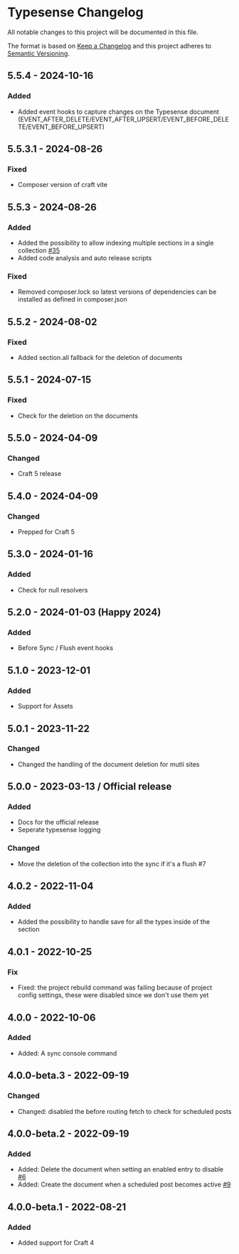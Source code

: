 # Typesense Changelog

All notable changes to this project will be documented in this file.

The format is based on [Keep a Changelog](http://keepachangelog.com/) and this project adheres to [Semantic Versioning](http://semver.org/).

## 5.5.4 - 2024-10-16
### Added
- Added event hooks to capture changes on the Typesense document (EVENT_AFTER_DELETE/EVENT_AFTER_UPSERT/EVENT_BEFORE_DELETE/EVENT_BEFORE_UPSERT)

## 5.5.3.1 - 2024-08-26
### Fixed
- Composer version of craft vite

## 5.5.3 - 2024-08-26
### Added
- Added the possibility to allow indexing multiple sections in a single collection [#35](https://github.com/craftpulse/craft-typesense/issues/35)
- Added code analysis and auto release scripts

### Fixed
- Removed composer.lock so latest versions of dependencies can be installed as defined in composer.json

## 5.5.2 - 2024-08-02
### Fixed
- Added section.all fallback for the deletion of documents

## 5.5.1 - 2024-07-15

### Fixed
- Check for the deletion on the documents

## 5.5.0 - 2024-04-09

### Changed
- Craft 5 release

## 5.4.0 - 2024-04-09

### Changed
- Prepped for Craft 5

## 5.3.0 - 2024-01-16

### Added
-   Check for null resolvers

## 5.2.0 - 2024-01-03 (Happy 2024)

### Added
-   Before Sync / Flush event hooks

## 5.1.0 - 2023-12-01

### Added
-   Support for Assets

## 5.0.1 - 2023-11-22

### Changed
-   Changed the handling of the document deletion for mutli sites

## 5.0.0 - 2023-03-13 / Official release

### Added
-   Docs for the official release
-   Seperate typesense logging

### Changed
-   Move the deletion of the collection into the sync if it's a flush #7

## 4.0.2 - 2022-11-04

### Added
-   Added the possibility to handle save for all the types inside of the section

## 4.0.1 - 2022-10-25

### Fix
-   Fixed: the project rebuild command was failing because of project config settings, these were disabled since we don't use them yet

## 4.0.0 - 2022-10-06

### Added
-   Added: A sync console command

## 4.0.0-beta.3 - 2022-09-19

### Changed
-   Changed: disabled the before routing fetch to check for scheduled posts

## 4.0.0-beta.2 - 2022-09-19

### Added
-   Added: Delete the document when setting an enabled entry to disable [#6](https://github.com/percipioglobal/craft-typesense/issues/6)
-   Added: Create the document when a scheduled post becomes active [#9](https://github.com/percipioglobal/craft-typesense/issues/9)

## 4.0.0-beta.1 - 2022-08-21

### Added
-   Added support for Craft 4
